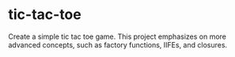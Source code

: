 # tic-tac-toe
Create a simple tic tac toe game. This project emphasizes on more advanced concepts, such as factory functions, IIFEs, and closures.